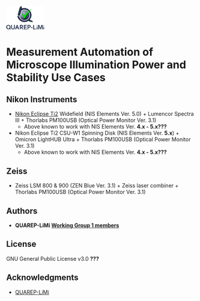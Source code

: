 <img src="/Images/QUAREP_logo_stacked.svg" alt="QUAREP-LiMi Logo" width=20%>

# Measurement Automation of Microscope Illumination Power and Stability Use Cases


## Nikon Instruments
- [Nikon Eclipse Ti2](https://github.com/QUAREP-LiMi/WG1-Automation/tree/main/Microscope_Systems/Nikon-CSU_W1
) Widefield (NIS Elements Ver. 5.0) + Lumencor Spectra III + Thorlabs PM100USB (Optical Power Monitor Ver. 3.1) 
  - Above known to work with NIS Elements Ver. **4.x - 5.x???**
- Nikon Eclipse Ti2 CSU-W1 Spinning Disk (NIS Elements Ver. **5.x**) + Omicron LightHUB Ultra + Thorlabs PM100USB (Optical Power Monitor Ver. 3.1) 
  - Above known to work with NIS Elements Ver. **4.x - 5.x???**

## Zeiss
- Zeiss LSM 800 & 900 (ZEN Blue Ver. 3.1) + Zeiss laser combiner + Thorlabs PM100USB (Optical Power Monitor Ver. 3.1)

## Authors
* **QUAREP-LiMi [Working Group 1 members](https://quarep.org/working-groups/wg-1-illumination-power/wg-1-members/)** 

## License
GNU General Public License v3.0 **???**

## Acknowledgments
* <a href="https://quarep.org/">QUAREP-LiMi</a>
